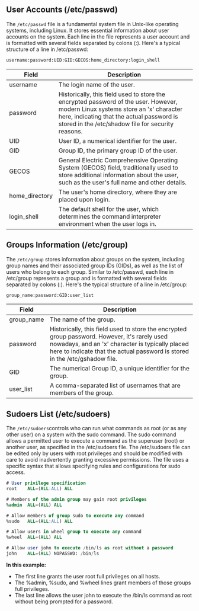 ## User Accounts (/etc/passwd)
The `/etc/passwd` file is a fundamental system file in Unix-like operating systems, including Linux. It stores essential information about user accounts on the system. Each line in the file represents a user account and is formatted with several fields separated by colons (:). Here's a typical structure of a line in /etc/passwd:

```bash
username:password:UID:GID:GECOS:home_directory:login_shell
```
| Field            | Description                                                                                                      |
|------------------|------------------------------------------------------------------------------------------------------------------|
| username         | The login name of the user.                                                                                      |
| password         | Historically, this field used to store the encrypted password of the user. However, modern Linux systems store an 'x' character here, indicating that the actual password is stored in the /etc/shadow file for security reasons. |
| UID              | User ID, a numerical identifier for the user.                                                                    |
| GID              | Group ID, the primary group ID of the user.                                                                      |
| GECOS            | General Electric Comprehensive Operating System (GECOS) field, traditionally used to store additional information about the user, such as the user's full name and other details. |
| home_directory   | The user's home directory, where they are placed upon login.                                                     |
| login_shell      | The default shell for the user, which determines the command interpreter environment when the user logs in.     |

## Groups Information (/etc/group)
The `/etc/group` stores information about groups on the system, including group names and their associated group IDs (GIDs), as well as the list of users who belong to each group. Similar to /etc/passwd, each line in /etc/group represents a group and is formatted with several fields separated by colons (:). Here's the typical structure of a line in /etc/group:
```bash
group_name:password:GID:user_list
```
| Field        | Description                                                                                                      |
|--------------|------------------------------------------------------------------------------------------------------------------|
| group_name   | The name of the group.                                                                                           |
| password     | Historically, this field used to store the encrypted group password. However, it's rarely used nowadays, and an 'x' character is typically placed here to indicate that the actual password is stored in the /etc/gshadow file. |
| GID          | The numerical Group ID, a unique identifier for the group.                                                       |
| user_list    | A comma-separated list of usernames that are members of the group.                                                |

## Sudoers List (/etc/sudoers)
The `/etc/sudoers`controls who can run what commands as root (or as any other user) on a system with the sudo command. The sudo command allows a permitted user to execute a command as the superuser (root) or another user, as specified in the /etc/sudoers file. The /etc/sudoers file can be edited only by users with root privileges and should be modified with care to avoid inadvertently granting excessive permissions. The file uses a specific syntax that allows specifying rules and configurations for sudo access.

```sql
# User privilege specification
root    ALL=(ALL:ALL) ALL

# Members of the admin group may gain root privileges
%admin  ALL=(ALL) ALL

# Allow members of group sudo to execute any command
%sudo   ALL=(ALL:ALL) ALL

# Allow users in wheel group to execute any command
%wheel  ALL=(ALL) ALL

# Allow user john to execute /bin/ls as root without a password
john    ALL=(ALL) NOPASSWD: /bin/ls
```

**In this example:**
- The first line grants the user root full privileges on all hosts.
- The %admin, %sudo, and %wheel lines grant members of those groups full privileges.
- The last line allows the user john to execute the /bin/ls command as root without being prompted for a password.

